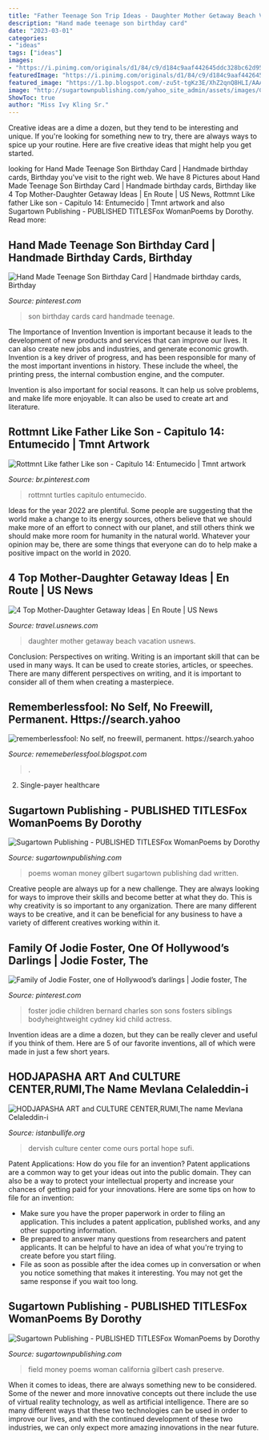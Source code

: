 ```yaml
---
title: "Father Teenage Son Trip Ideas - Daughter Mother Getaway Beach Vacation Usnews"
description: "Hand made teenage son birthday card"
date: "2023-03-01"
categories:
- "ideas"
tags: ["ideas"]
images:
- "https://i.pinimg.com/originals/d1/84/c9/d184c9aaf442645ddc328bc62d9518b4.jpg"
featuredImage: "https://i.pinimg.com/originals/d1/84/c9/d184c9aaf442645ddc328bc62d9518b4.jpg"
featured_image: "https://1.bp.blogspot.com/-zu5t-tgKz3E/XhZ2qnQ8HLI/AAAAAAAAb-k/TMpe39lJPCkq2VV7RhUjypssQEEl728jgCLcBGAsYHQ/s320/Untitled154.png"
image: "http://sugartownpublishing.com/yahoo_site_admin/assets/images/Cathy-Dana-cover_sm.89183628_std.jpg"
ShowToc: true
author: "Miss Ivy Kling Sr."
---
```



Creative ideas are a dime a dozen, but they tend to be interesting and unique. If you're looking for something new to try, there are always ways to spice up your routine. Here are five creative ideas that might help you get started.

	

		
looking for Hand Made Teenage Son Birthday Card | Handmade birthday cards, Birthday you've visit to the right web. We have 8 Pictures about Hand Made Teenage Son Birthday Card | Handmade birthday cards, Birthday like 4 Top Mother-Daughter Getaway Ideas | En Route | US News, Rottmnt Like father Like son - Capitulo 14: Entumecido | Tmnt artwork and also Sugartown Publishing - PUBLISHED TITLESFox WomanPoems by Dorothy. Read more:
		
    
## Hand Made Teenage Son Birthday Card | Handmade Birthday Cards, Birthday

<img loading=lazy src="https://i.pinimg.com/originals/d1/84/c9/d184c9aaf442645ddc328bc62d9518b4.jpg" onerror="this.onerror=null;this.src='https://tse1.mm.bing.net/th?id=OIP._IQ2NOC2e5sDz6fWQrdyogHaJ8&amp;pid=15.1';" alt="Hand Made Teenage Son Birthday Card | Handmade birthday cards, Birthday">

_Source: pinterest.com_

>son birthday cards card handmade teenage. 

	

The Importance of Invention
Invention is important because it leads to the development of new products and services that can improve our lives. It can also create new jobs and industries, and generate economic growth.
Invention is a key driver of progress, and has been responsible for many of the most important inventions in history. These include the wheel, the printing press, the internal combustion engine, and the computer.

Invention is also important for social reasons. It can help us solve problems, and make life more enjoyable. It can also be used to create art and literature.

    
## Rottmnt Like Father Like Son - Capitulo 14: Entumecido | Tmnt Artwork

<img loading=lazy src="https://i.pinimg.com/736x/19/34/bf/1934bf4a33b8be4909a066ae65fd710d.jpg" onerror="this.onerror=null;this.src='https://tse1.mm.bing.net/th?id=OIP.7vtzH6oKZFzpM_XrlwBbAwHaJE&amp;pid=15.1';" alt="Rottmnt Like father Like son - Capitulo 14: Entumecido | Tmnt artwork">

_Source: br.pinterest.com_

>rottmnt turtles capitulo entumecido. 

	

Ideas for the year 2022 are plentiful. Some people are suggesting that the world make a change to its energy sources, others believe that we should make more of an effort to connect with our planet, and still others think we should make more room for humanity in the natural world. Whatever your opinion may be, there are some things that everyone can do to help make a positive impact on the world in 2020.

    
## 4 Top Mother-Daughter Getaway Ideas | En Route | US News

<img loading=lazy src="http://media.beam.usnews.com/5b/5f/937875ae4a3c94b40238bbedfcd5/160518-motherdaughter-stock.jpg" onerror="this.onerror=null;this.src='https://tse4.mm.bing.net/th?id=OIP.SNIp8-fV-E5YL5XWd-JO-AHaE8&amp;pid=15.1';" alt="4 Top Mother-Daughter Getaway Ideas | En Route | US News">

_Source: travel.usnews.com_

>daughter mother getaway beach vacation usnews. 

	

Conclusion: Perspectives on writing.
Writing is an important skill that can be used in many ways. It can be used to create stories, articles, or speeches. There are many different perspectives on writing, and it is important to consider all of them when creating a masterpiece.

    
## Rememberlessfool: No Self, No Freewill, Permanent. Https://search.yahoo

<img loading=lazy src="https://1.bp.blogspot.com/-zu5t-tgKz3E/XhZ2qnQ8HLI/AAAAAAAAb-k/TMpe39lJPCkq2VV7RhUjypssQEEl728jgCLcBGAsYHQ/s320/Untitled154.png" onerror="this.onerror=null;this.src='https://tse4.mm.bing.net/th?id=OIP.RoRzbXYz2PHJSCUhtWhEhAAAAA&amp;pid=15.1';" alt="rememberlessfool: No self, no freewill, permanent. https://search.yahoo">

_Source: rememeberlessfool.blogspot.com_

>. 

	

2. Single-payer healthcare

    
## Sugartown Publishing - PUBLISHED TITLESFox WomanPoems By Dorothy

<img loading=lazy src="http://sugartownpublishing.com/yahoo_site_admin/assets/images/Cathy-Dana-cover_sm.89183628_std.jpg" onerror="this.onerror=null;this.src='https://tse3.mm.bing.net/th?id=OIP.31-AppI3G-nZ9WYDicoiEwAAAA&amp;pid=15.1';" alt="Sugartown Publishing - PUBLISHED TITLESFox WomanPoems by Dorothy">

_Source: sugartownpublishing.com_

>poems woman money gilbert sugartown publishing dad written. 

	

Creative people are always up for a new challenge. They are always looking for ways to improve their skills and become better at what they do. This is why creativity is so important to any organization. There are many different ways to be creative, and it can be beneficial for any business to have a variety of different creatives working within it.

    
## Family Of Jodie Foster, One Of Hollywood’s Darlings | Jodie Foster, The

<img loading=lazy src="https://i.pinimg.com/736x/1c/f0/b1/1cf0b128a7d88764f072dabdd76bde44.jpg" onerror="this.onerror=null;this.src='https://tse3.mm.bing.net/th?id=OIP.ZfJDAcYIt2FMBvkMkS5NQQHaFC&amp;pid=15.1';" alt="Family of Jodie Foster, one of Hollywood’s darlings | Jodie foster, The">

_Source: pinterest.com_

>foster jodie children bernard charles son sons fosters siblings bodyheightweight cydney kid child actress. 

	

Invention ideas are a dime a dozen, but they can be really clever and useful if you think of them. Here are 5 of our favorite inventions, all of which were made in just a few short years.

    
## HODJAPASHA ART And CULTURE CENTER,RUMI,The Name Mevlana Celaleddin-i

<img loading=lazy src="http://www.istanbullife.org/hodjapasha-culture-center/hodjapasha-dervish-show6-small.jpg" onerror="this.onerror=null;this.src='https://tse3.mm.bing.net/th?id=OIP.T5bfxiMErFLnjqsQpZ6rmQHaEc&amp;pid=15.1';" alt="HODJAPASHA ART and CULTURE CENTER,RUMI,The name Mevlana Celaleddin-i">

_Source: istanbullife.org_

>dervish culture center come ours portal hope sufi. 

	

Patent Applications: How do you file for an invention?
Patent applications are a common way to get your ideas out into the public domain. They can also be a way to protect your intellectual property and increase your chances of getting paid for your innovations. Here are some tips on how to file for an invention: 
- Make sure you have the proper paperwork in order to filing an application. This includes a patent application, published works, and any other supporting information. 
- Be prepared to answer many questions from researchers and patent applicants. It can be helpful to have an idea of what you're trying to create before you start filing. 
- File as soon as possible after the idea comes up in conversation or when you notice something that makes it interesting. You may not get the same response if you wait too long.

    
## Sugartown Publishing - PUBLISHED TITLESFox WomanPoems By Dorothy

<img loading=lazy src="http://sugartownpublishing.com/yahoo_site_admin/assets/images/Voices_from_the_Field_at_350_dpi.80123431_std.jpg" onerror="this.onerror=null;this.src='https://tse1.mm.bing.net/th?id=OIP.fjDD9v3ye_t8jggkGVyhbgHaLH&amp;pid=15.1';" alt="Sugartown Publishing - PUBLISHED TITLESFox WomanPoems by Dorothy">

_Source: sugartownpublishing.com_

>field money poems woman california gilbert cash preserve. 

	

When it comes to ideas, there are always something new to be considered. Some of the newer and more innovative concepts out there include the use of virtual reality technology, as well as artificial intelligence. There are so many different ways that these two technologies can be used in order to improve our lives, and with the continued development of these two industries, we can only expect more amazing innovations in the near future.

